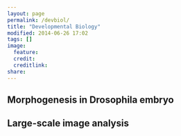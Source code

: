 ```yaml
---
layout: page
permalink: /devbiol/
title: "Developmental Biology"
modified: 2014-06-26 17:02
tags: []
image:
  feature: 
  credit: 
  creditlink: 
share: 
---
```


## Morphogenesis in Drosophila embryo

## Large-scale image analysis